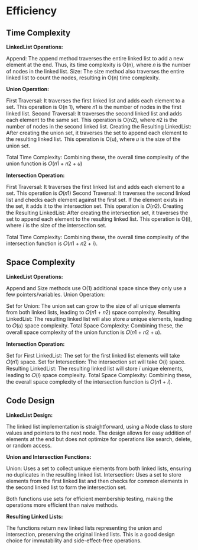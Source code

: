 # Efficiency

## Time Complexity

**LinkedList Operations:**

Append: The append method traverses the entire linked list to add a new element at the end. Thus, its time complexity is O(n), where 𝑛 is the number of nodes in the linked list.
Size: The size method also traverses the entire linked list to count the nodes, resulting in O(n) time complexity.

**Union Operation:**

First Traversal: It traverses the first linked list and adds each element to a set. This operation is O(n 1), where 𝑛1 is the number of nodes in the first linked list.
Second Traversal: It traverses the second linked list and adds each element to the same set. This operation is O(n2), where 𝑛2 is the number of nodes in the second linked list.
Creating the Resulting LinkedList: After creating the union set, it traverses the set to append each element to the resulting linked list. This operation is O(u), where 𝑢 is the size of the union set.

Total Time Complexity: Combining these, the overall time complexity of the union function is 𝑂(𝑛1 + 𝑛2 + 𝑢)

**Intersection Operation:**

First Traversal: It traverses the first linked list and adds each element to a set. This operation is 𝑂(𝑛1)
Second Traversal: It traverses the second linked list and checks each element against the first set. If the element exists in the set, it adds it to the intersection set. This operation is 𝑂(𝑛2).
Creating the Resulting LinkedList: After creating the intersection set, it traverses the set to append each element to the resulting linked list. This operation is  O(i), where 𝑖 is the size of the intersection set.

Total Time Complexity: Combining these, the overall time complexity of the intersection function is 𝑂(𝑛1 + 𝑛2 + 𝑖).

## Space Complexity

**LinkedList Operations:**

Append and Size methods use O(1) additional space since they only use a few pointers/variables.
Union Operation:

Set for Union: The union set can grow to the size of all unique elements from both linked lists, leading to 𝑂(𝑛1 + 𝑛2) space complexity.
Resulting LinkedList: The resulting linked list will also store 𝑢 unique elements, leading to 𝑂(𝑢) space complexity.
Total Space Complexity: Combining these, the overall space complexity of the union function is 𝑂(𝑛1 + 𝑛2 + 𝑢).

**Intersection Operation:**

Set for First LinkedList: The set for the first linked list elements will take 𝑂(𝑛1) space.
Set for Intersection: The intersection set will take O(i) space.
Resulting LinkedList: The resulting linked list will store 𝑖 unique elements, leading to 𝑂(𝑖) space complexity.
Total Space Complexity: Combining these, the overall space complexity of the intersection function is 𝑂(𝑛1 + 𝑖).

## Code Design

**LinkedList Design:**

The linked list implementation is straightforward, using a Node class to store values and pointers to the next node.
The design allows for easy addition of elements at the end but does not optimize for operations like search, delete, or random access.

**Union and Intersection Functions:**

Union: Uses a set to collect unique elements from both linked lists, ensuring no duplicates in the resulting linked list.
Intersection: Uses a set to store elements from the first linked list and then checks for common elements in the second linked list to form the intersection set.

Both functions use sets for efficient membership testing, making the operations more efficient than naive methods.

**Resulting Linked Lists:**

The functions return new linked lists representing the union and intersection, preserving the original linked lists. This is a good design choice for immutability and side-effect-free operations.
